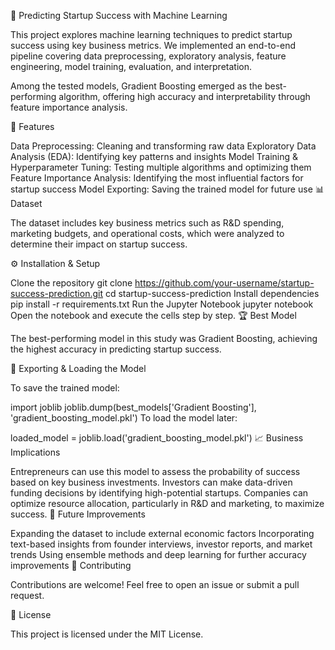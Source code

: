 🚀 Predicting Startup Success with Machine Learning

This project explores machine learning techniques to predict startup success using key business metrics. We implemented an end-to-end pipeline covering data preprocessing, exploratory analysis, feature engineering, model training, evaluation, and interpretation.

Among the tested models, Gradient Boosting emerged as the best-performing algorithm, offering high accuracy and interpretability through feature importance analysis.

📌 Features

Data Preprocessing: Cleaning and transforming raw data
Exploratory Data Analysis (EDA): Identifying key patterns and insights
Model Training & Hyperparameter Tuning: Testing multiple algorithms and optimizing them
Feature Importance Analysis: Identifying the most influential factors for startup success
Model Exporting: Saving the trained model for future use
📊 Dataset

The dataset includes key business metrics such as R&D spending, marketing budgets, and operational costs, which were analyzed to determine their impact on startup success.

⚙️ Installation & Setup

Clone the repository
git clone https://github.com/your-username/startup-success-prediction.git
cd startup-success-prediction
Install dependencies
pip install -r requirements.txt
Run the Jupyter Notebook
jupyter notebook
Open the notebook and execute the cells step by step.
🏆 Best Model

The best-performing model in this study was Gradient Boosting, achieving the highest accuracy in predicting startup success.

💾 Exporting & Loading the Model

To save the trained model:

import joblib
joblib.dump(best_models['Gradient Boosting'], 'gradient_boosting_model.pkl')
To load the model later:

loaded_model = joblib.load('gradient_boosting_model.pkl')
📈 Business Implications

Entrepreneurs can use this model to assess the probability of success based on key business investments.
Investors can make data-driven funding decisions by identifying high-potential startups.
Companies can optimize resource allocation, particularly in R&D and marketing, to maximize success.
📌 Future Improvements

Expanding the dataset to include external economic factors
Incorporating text-based insights from founder interviews, investor reports, and market trends
Using ensemble methods and deep learning for further accuracy improvements
🤝 Contributing

Contributions are welcome! Feel free to open an issue or submit a pull request.

📜 License

This project is licensed under the MIT License.
